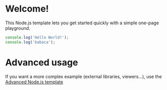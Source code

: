 # Welcome!

This Node.js template lets you get started quickly with a simple one-page playground.

```javascript runnable
console.log('Hello World!');
console.log('babaca');
```

# Advanced usage

If you want a more complex example (external libraries, viewers...), use the [Advanced Node.js template](https://tech.io/select-repo/442)
